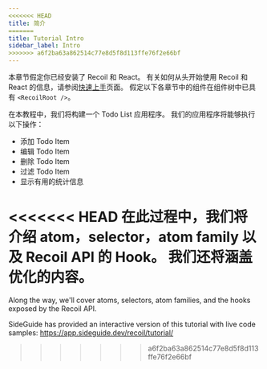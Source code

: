 ```yaml
---
<<<<<<< HEAD
title: 简介
=======
title: Tutorial Intro
sidebar_label: Intro
>>>>>>> a6f2ba63a862514c77e8d5f8d113ffe76f2e66bf
---
```


本章节假定你已经安装了 Recoil 和 React。 有关如何从头开始使用 Recoil 和 React 的信息，请参阅[快速上手](/docs/introduction/getting-started)页面。 假定以下各章节中的组件在组件树中已具有 `<RecoilRoot />`。

在本教程中，我们将构建一个 Todo List 应用程序。 我们的应用程序将能够执行以下操作：

- 添加 Todo Item
- 编辑 Todo Item
- 删除 Todo Item
- 过滤 Todo Item
- 显示有用的统计信息

<<<<<<< HEAD
在此过程中，我们将介绍 atom，selector，atom family 以及 Recoil API 的 Hook。 我们还将涵盖优化的内容。
=======
Along the way, we'll cover atoms, selectors, atom families, and the hooks exposed by the Recoil API.

SideGuide has provided an interactive version of this tutorial with live code samples: https://app.sideguide.dev/recoil/tutorial/
>>>>>>> a6f2ba63a862514c77e8d5f8d113ffe76f2e66bf
